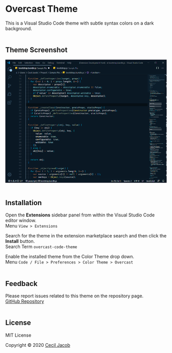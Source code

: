 # Overcast Theme

This is a Visual Studio Code theme with subtle syntax colors on a dark background.
<br><br>


## Theme Screenshot

![Overcast Default Theme](./image/default-theme-screenshot.png)
<br><br>


## Installation

Open the __Extensions__ sidebar panel from within the Visual Studio Code editor window.<br>
Menu `View > Extensions`


Search for the theme in the extension marketplace search and then click the __Install__ button.<br>
Search Term `overcast-code-theme`


Enable the installed theme from the Color Theme drop down.<br>
Menu `Code / File > Preferences > Color Theme > Overcast`
<br><br>


## Feedback

Please report issues related to this theme on the repository page.<br>
[GitHub Repository](https://github.com/ceciljacob/overcast-code-theme/issues)
<br><br>


## License

MIT License

Copyright &copy; 2020 [Cecil Jacob](http://www.ceciljacob.com)
<br><br>
